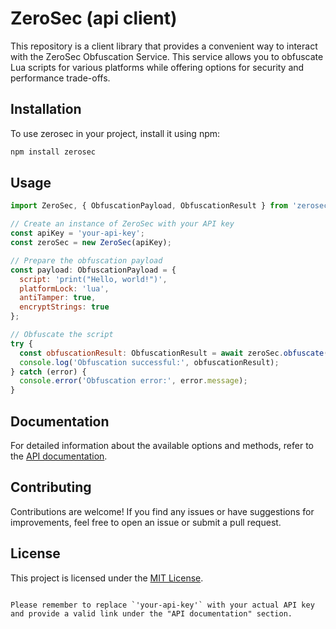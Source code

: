 # ZeroSec (api client)

This repository is a client library that provides a convenient way to interact with the ZeroSec Obfuscation Service. This service allows you to obfuscate Lua scripts for various platforms while offering options for security and performance trade-offs.

## Installation

To use zerosec in your project, install it using npm:

```bash
npm install zerosec
```

## Usage

```javascript
import ZeroSec, { ObfuscationPayload, ObfuscationResult } from 'zerosec';

// Create an instance of ZeroSec with your API key
const apiKey = 'your-api-key';
const zeroSec = new ZeroSec(apiKey);

// Prepare the obfuscation payload
const payload: ObfuscationPayload = {
  script: 'print("Hello, world!")',
  platformLock: 'lua',
  antiTamper: true,
  encryptStrings: true
};

// Obfuscate the script
try {
  const obfuscationResult: ObfuscationResult = await zeroSec.obfuscate(payload);
  console.log('Obfuscation successful:', obfuscationResult);
} catch (error) {
  console.error('Obfuscation error:', error.message);
}
```

## Documentation

For detailed information about the available options and methods, refer to the [API documentation](https://docs.zero.sex/).

## Contributing

Contributions are welcome! If you find any issues or have suggestions for improvements, feel free to open an issue or submit a pull request.

## License

This project is licensed under the [MIT License](LICENSE).
```

Please remember to replace `'your-api-key'` with your actual API key and provide a valid link under the "API documentation" section.